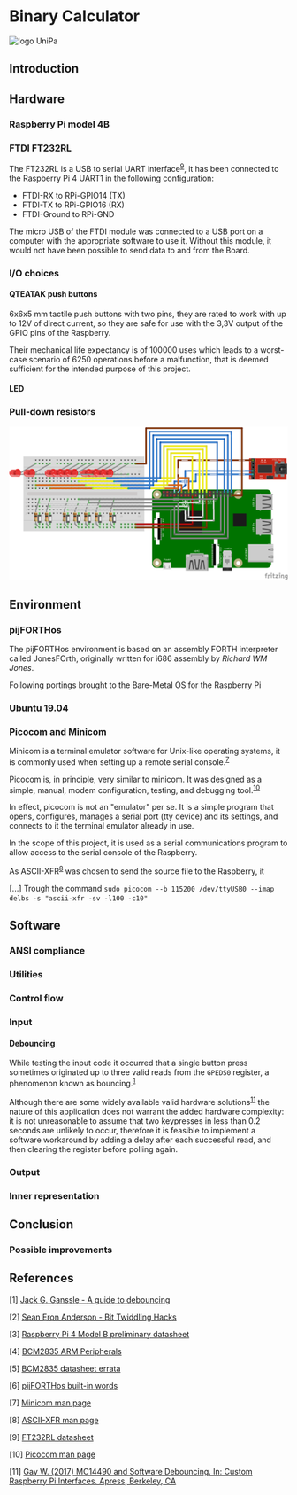 # Binary Calculator
![logo UniPa](https://skin-new.unipa.it/images/logo.png)
## Introduction

## Hardware


### Raspberry Pi model 4B


### FTDI FT232RL
The FT232RL is a USB to serial UART interface<sup>[9](##References)</sup>,
it has been connected to the Raspberry Pi 4 UART1 in the following configuration:
* FTDI-RX to RPi-GPIO14 (TX)
* FTDI-TX to RPi-GPIO16 (RX)
* FTDI-Ground to RPi-GND

The micro USB of the FTDI module was connected to a USB port on a computer with the appropriate software to use it.
Without this module, it would not have been possible to send data to and from the  Board.

### I/O choices
#### QTEATAK push buttons
6x6x5 mm tactile push buttons with two pins, they are rated to work with up to 12V of direct current, so they are safe for use with the 3,3V output of the GPIO pins of the Raspberry.

Their mechanical life expectancy is of 100000 uses which leads to a worst-case scenario of 6250 operations before a malfunction, that is deemed sufficient for the intended purpose of this project.  
#### LED

### Pull-down resistors

![schematic](./schematic.png)
## Environment


### pijFORTHos
 The pijFORTHos environment is based on an assembly FORTH interpreter called JonesFOrth, originally written for i686 assembly by _Richard WM Jones_.

 Following portings  brought to the Bare-Metal OS for the Raspberry Pi

### Ubuntu 19.04

### Picocom and Minicom
Minicom is a terminal emulator software for Unix-like operating systems, it is commonly used when setting up a remote serial console.<sup>[7](##References)</sup>

Picocom is, in principle, very similar to minicom.
It was designed as a simple, manual, modem configuration, testing, and debugging tool.<sup>[10](##References)</sup>

In effect, picocom is not an "emulator" per se. It is a simple program that opens, configures, manages a serial port (tty device) and its settings, and connects to it the terminal emulator already in use.

In the scope of this project, it is used as a serial communications program to allow access to the serial console of the Raspberry.

As ASCII-XFR<sup>[8](##References)</sup> was chosen to send the source file to the Raspberry, it  

[...]
Trough the command
`sudo picocom --b 115200 /dev/ttyUSB0 --imap delbs -s "ascii-xfr -sv -l100 -c10"
`

## Software

### ANSI compliance

### Utilities

### Control flow

### Input

#### Debouncing

While testing the input code it occurred that a single button press sometimes originated up to three valid reads from the `GPEDS0` register, a phenomenon known as bouncing.<sup>[1](##References)</sup>

Although there are some widely available valid hardware solutions<sup>[11](##References)</sup> the nature of this application does not warrant the added hardware complexity:
it is not unreasonable to assume that two keypresses in less than 0.2 seconds are unlikely to occur, therefore it is feasible to implement a software workaround by adding a delay after each successful read,
and then clearing the register before polling again.


### Output

### Inner representation



## Conclusion


### Possible improvements


## References
[1] [Jack G. Ganssle - A guide to debouncing ](https://my.eng.utah.edu/~cs5780/debouncing.pdf)

[2]  [Sean Eron Anderson - Bit Twiddling Hacks](https://graphics.stanford.edu/~seander/bithacks.html)

[3] [Raspberry Pi 4 Model B preliminary datasheet](https://github.com/raspberrypi/documentation/blob/master/hardware/raspberrypi/bcm2711/rpi_DATA_2711_1p0_preliminary.pdf)

[4] [BCM2835 ARM Peripherals](https://github.com/raspberrypi/documentation/blob/master/hardware/raspberrypi/bcm2835/BCM2835-ARM-Peripherals.pdf)

[5] [BCM2835 datasheet errata](https://elinux.org/BCM2835_datasheet_errata)

[6] [pijFORTHos built-in words](https://github.com/Avoncliff/pijFORTHos/blob/master/doc/forth.md)

[7] [Minicom man page](http://man8.org/linux/man-pages/man1/minicom.1.html)

[8] [ASCII-XFR man page](http://man7.org/linux/man-pages//man1/ascii-xfr.1.html)

[9] [FT232RL datasheet](https://www.ftdichip.com/Support/Documents/DataSheets/ICs/DS_FT232R.pdf)

[10] [Picocom man page](https://www.mankier.com/1/picocom)

[11] [Gay W. (2017) MC14490 and Software Debouncing. In: Custom Raspberry Pi Interfaces. Apress, Berkeley, CA](https://link.springer.com/chapter/10.1007/978-1-4842-2406-9_5)
